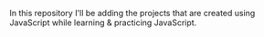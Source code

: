 In this repository I'll be adding the projects that are created using JavaScript while learning & practicing JavaScript.